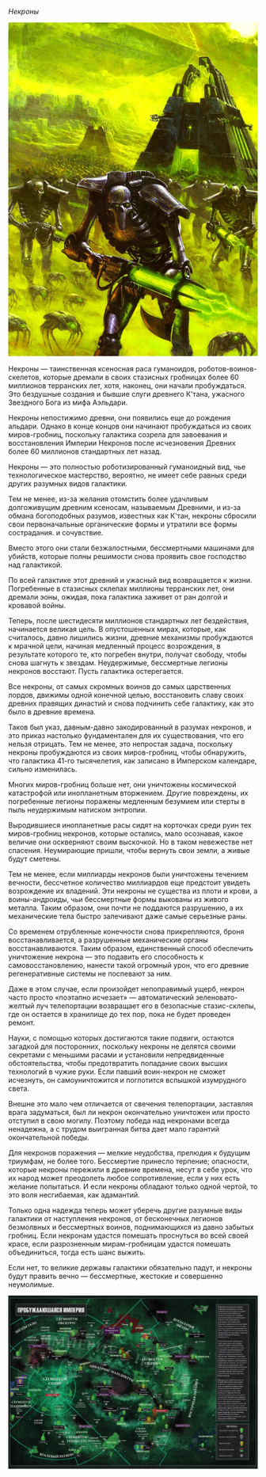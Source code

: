 *Некроны*

![necrons](necron_pic.jpg)

Некроны — таинственная ксеносная раса гуманоидов, роботов-воинов-скелетов, которые дремали в своих стазисных гробницах более 60 миллионов терранских лет, хотя, наконец, они начали пробуждаться. Это бездушные создания и бывшие слуги древнего К'тана, ужасного Звездного Бога из мифа Аэльдари.

Некроны непостижимо древни, они появились еще до рождения альдари. Однако в конце концов они начинают пробуждаться из своих миров-гробниц, поскольку галактика созрела для завоевания и восстановления Империи Некронов после исчезновения Древних более 60 миллионов стандартных лет назад.

Некроны — это полностью роботизированный гуманоидный вид, чье технологическое мастерство, вероятно, не имеет себе равных среди других разумных видов галактики.

Тем не менее, из-за желания отомстить более удачливым долгоживущим древним ксеносам, называемым Древними, и из-за обмана богоподобных разумов, известных как К'тан, некроны сбросили свои первоначальные органические формы и утратили все формы сострадания. и сочувствие.

Вместо этого они стали безжалостными, бессмертными машинами для убийств, которые полны решимости снова проявить свое господство над галактикой.

По всей галактике этот древний и ужасный вид возвращается к жизни. Погребенные в стазисных склепах миллионы терранских лет, они дремали эоны, ожидая, пока галактика заживет от ран долгой и кровавой войны.

Теперь, после шестидесяти миллионов стандартных лет бездействия, начинается великая цель. В опустошенных мирах, которые, как считалось, давно лишились жизни, древние механизмы пробуждаются к мрачной цели, начиная медленный процесс возрождения, в результате которого те, кто погребен внутри, получат свободу, чтобы снова шагнуть к звездам. Неудержимые, бессмертные легионы некронов восстают. Пусть галактика остерегается.

Все некроны, от самых скромных воинов до самых царственных лордов, движимы одной конечной целью, восстановить славу своих древних правящих династий и снова подчинить себе галактику, как это было в древние времена.

Таков был указ, давным-давно закодированный в разумах некронов, и это приказ настолько фундаментален для их существования, что его нельзя отрицать. Тем не менее, это непростая задача, поскольку некроны пробуждаются из своих миров-гробниц, чтобы обнаружить, что галактика 41-го тысячелетия, как записано в Имперском календаре, сильно изменилась.

Многих миров-гробниц больше нет, они уничтожены космической катастрофой или инопланетным вторжением. Другие повреждены, их погребенные легионы поражены медленным безумием или стерты в пыль неудержимым натиском энтропии.

Выродившиеся инопланетные расы сидят на корточках среди руин тех миров-гробниц некронов, которые остались, мало осознавая, какое величие они оскверняют своим выскочкой. Но в таком невежестве нет спасения. Неумирающие пришли, чтобы вернуть свои земли, а живые будут сметены.

Тем не менее, если миллиарды некронов были уничтожены течением вечности, бессчетное количество миллиардов еще предстоит увидеть возрождение их владений. Эти некроны не существа из плоти и крови, а воины-андроиды, чьи бессмертные формы выкованы из живого металла. Таким образом, они почти не поддаются разрушению, а их механические тела быстро залечивают даже самые серьезные раны.

Со временем отрубленные конечности снова прикрепляются, броня восстанавливается, а разрушенные механические органы восстанавливаются. Таким образом, единственный способ обеспечить уничтожение некрона — это подавить его способность к самовосстановлению, нанести такой огромный урон, что его древние регенеративные системы не поспевают за ним.

Даже в этом случае, если произойдет непоправимый ущерб, некрон часто просто «поэтапно исчезает» — автоматический зеленовато-желтый луч телепортации возвращает его в безопасные стазис-склепы, где он остается в хранилище до тех пор, пока не будет проведен ремонт.

Науки, с помощью которых достигаются такие подвиги, остаются загадкой для посторонних, поскольку некроны не делятся своими секретами с меньшими расами и установили непредвиденные обстоятельства, чтобы предотвратить попадание своих высших технологий в чужие руки. Если павший воин-некрон не сможет исчезнуть, он самоуничтожится и поглотится вспышкой изумрудного света.

Внешне это мало чем отличается от свечения телепортации, заставляя врага задуматься, был ли некрон окончательно уничтожен или просто отступил в свою могилу. Поэтому победа над некронами всегда ненадежна, а с трудом выигранная битва дает мало гарантий окончательной победы.

Для некронов поражения — мелкие неудобства, прелюдия к будущим триумфам, не более того. Бессмертие принесло терпение; опасности, которые некроны пережили в древние времена, несут в себе урок, что их народ может преодолеть любое сопротивление, если у них есть желание попытаться. И если некроны обладают только одной чертой, то это воля несгибаемая, как адамантий.

Только одна надежда теперь может уберечь другие разумные виды галактики от наступления некронов, от бесконечных легионов безмолвных и бессмертных воинов, поднимающихся из давно забытых гробниц. Если некронам удастся помешать проснуться во всей своей красе, если разрозненным мирам-гробницам удастся помешать объединиться, тогда есть шанс выжить.

Если нет, то великие державы галактики обязательно падут, и некроны будут править вечно — бессмертные, жестокие и совершенно неумолимые.

![necrons1](necron_map1.jpg)
